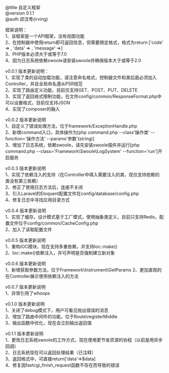 @title 自定义框架  
@version 0.1.1  
@auth 邱汶粤(irving)  

框架说明：  
1、该框架是一个API框架，没有视图功能  
2、在控制器中使用return即可返回信息，但需要限定格式，格式为return ['code' => , 'data' => , 'message' =>]  
3、PHP版本必须大于或等于7.0  
4、因为日志系统依赖swoole请安装swoole并确保版本大于或等于2.0 

v0.0.1 版本更新说明：  
1、实现了类的自动加载功能，请注意命名格式，控制器文件和类后面必须加入Controller，并且全局命名遵从PSR规范  
2、实现了路由定义功能，目前仅支持GET、POST、PUT、DELETE  
3、实现了返回格式限制功能，在文件config/common/ResponseFormat.php中可以设置格式，目前仅支持JSON  
4、实现了composer的融入  

v0.0.2 版本更新说明  
1、自定义了错误处理方法，位于framework/ExceptionHandle.php  
2、新增command入口，具体操作为[php command.php --class'操作类' --function='操作方法' --params'参数'(string)]  
3、增加了日志系统，依赖swoole，请先安装swoole插件并运行[php command.php --class='Framework\Swoole\LogSystem' --function='run']开启服务    

v0.0.3 版本更新说明  
1、实现了依赖注入的支持（在Controller中填入需要注入的类，现仅支持依赖的类没有第三依赖）  
2、修正了使用日志方法后，连接不关闭  
3、引入Laravel的Eloquent配置文件在config/database/config.php  
4、修复日志中寻找应用目录方式  

v0.0.4 版本更新说明  
1、实现了缓存，设计模式基于工厂模式，使用抽象类定义，目前只支持Redis，配置文件位于config/common/CacheConfig.php  
2、加入了读取配置文件  

v0.0.5 版本更新说明  
1、重构IOC模块，现在支持多重依赖，并支持Ioc::make()  
2、Ioc::make()依赖注入，并可声明是否强制建立新对象  

v0.0.6 版本更新说明  
1、新增获取参数方法，位于Framework\Instrument\GetParams
2、更加直观的在Controller展示使用依赖注入的方法

v0.0.7 版本更新说明  
1、异常引用了whoops  

v0.1.0 版本更新说明  
1、关闭了debug模式下，用户可看见抛出错误的消息  
2、增加了路由中间件的功能，位于Route\registerMiddle  
3、输出函数中优化，现在会立刻输出返回值  

v0.1.1 版本更新说明  
1、更改日志系统swoole的工作方式，现在使用更节省资源的协程（以前是用异步回调）  
2、日志系统现在可以返回处理结果（已注释）  
3、返回格式中，可直接return['data'=>$data]  
4、修复因fastcgi_finish_request函数不存在而导致的错误   
